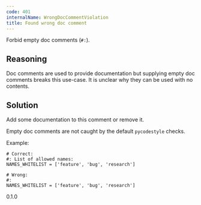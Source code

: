 ```yaml
---
code: 401
internalName: WrongDocCommentViolation
title: Found wrong doc comment
---
```


Forbid empty doc comments (`#:`).

## Reasoning
Doc comments are used to provide documentation but supplying empty
doc comments breaks this use-case. It is unclear why they can be
used with no contents.

## Solution
Add some documentation to this comment or remove it.

Empty doc comments are not caught by the default `pycodestyle` checks.

Example:

    # Correct:
    #: List of allowed names:
    NAMES_WHITELIST = ['feature', 'bug', 'research']
    
    # Wrong:
    #:
    NAMES_WHITELIST = ['feature', 'bug', 'research']

<div class="versionadded">

0.1.0

</div>